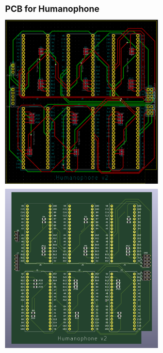 # PCB for Humanophone

![PCB in KiCAD](https://raw.githubusercontent.com/barafael/humanophone-slave-PCB/master/PCB.png)

![Rendered PCB in KiCAD](https://raw.githubusercontent.com/barafael/humanophone-slave-PCB/master/PCB-rendered.png)

